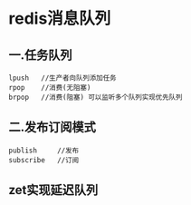 # redis消息队列

## 一.任务队列

```text
lpush	//生产者向队列添加任务
rpop	//消费(无阻塞)
brpop	//消费(阻塞) 可以监听多个队列实现优先队列
```

## 二.发布订阅模式
```text
publish		//发布
subscribe	//订阅
```

## zet实现延迟队列